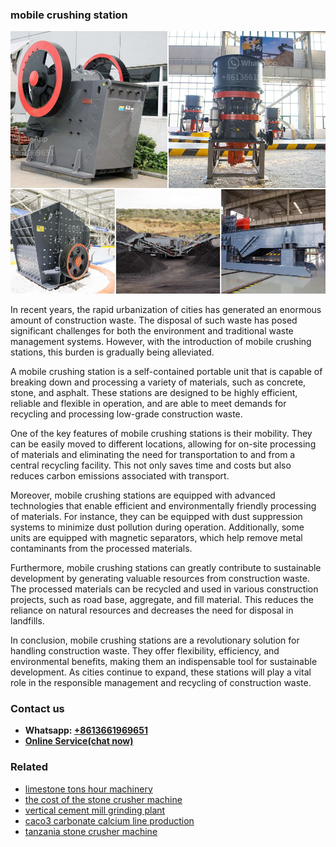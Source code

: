 <h3>mobile crushing station</h3><img src='1708498119.jpg' alt=''><p>In recent years, the rapid urbanization of cities has generated an enormous amount of construction waste. The disposal of such waste has posed significant challenges for both the environment and traditional waste management systems. However, with the introduction of mobile crushing stations, this burden is gradually being alleviated.</p><p>A mobile crushing station is a self-contained portable unit that is capable of breaking down and processing a variety of materials, such as concrete, stone, and asphalt. These stations are designed to be highly efficient, reliable and flexible in operation, and are able to meet demands for recycling and processing low-grade construction waste.</p><p>One of the key features of mobile crushing stations is their mobility. They can be easily moved to different locations, allowing for on-site processing of materials and eliminating the need for transportation to and from a central recycling facility. This not only saves time and costs but also reduces carbon emissions associated with transport.</p><p>Moreover, mobile crushing stations are equipped with advanced technologies that enable efficient and environmentally friendly processing of materials. For instance, they can be equipped with dust suppression systems to minimize dust pollution during operation. Additionally, some units are equipped with magnetic separators, which help remove metal contaminants from the processed materials.</p><p>Furthermore, mobile crushing stations can greatly contribute to sustainable development by generating valuable resources from construction waste. The processed materials can be recycled and used in various construction projects, such as road base, aggregate, and fill material. This reduces the reliance on natural resources and decreases the need for disposal in landfills.</p><p>In conclusion, mobile crushing stations are a revolutionary solution for handling construction waste. They offer flexibility, efficiency, and environmental benefits, making them an indispensable tool for sustainable development. As cities continue to expand, these stations will play a vital role in the responsible management and recycling of construction waste.</p><h3>Contact us</h3><ul><li><strong>Whatsapp:&nbsp;<a href="https://wa.me/8613661969651">+8613661969651</a></strong></li><li><a href="https://swt.shibang-china.com/?git&amp;zhl&amp;mobile crushing station"><strong>Online Service(chat now)</strong></a></li></ul><h3>Related</h3><ul><li><a href='limestone tons hour machinery.md'>limestone tons hour machinery</a></li><li><a href='the cost of the stone crusher machine.md'>the cost of the stone crusher machine</a></li><li><a href='vertical cement mill grinding plant.md'>vertical cement mill grinding plant</a></li><li><a href='caco3 carbonate calcium line production.md'>caco3 carbonate calcium line production</a></li><li><a href='tanzania stone crusher machine.md'>tanzania stone crusher machine</a></li></ul>
